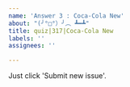 ```yaml
---
name: 'Answer 3 : Coca-Cola New'
about: "(╯°□°）╯︵ ┻━┻"
title: quiz|317|Coca-Cola New
labels: ''
assignees: ''

---
```


Just click 'Submit new issue'.
